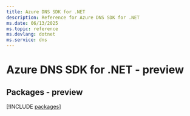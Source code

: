 ```yaml
---
title: Azure DNS SDK for .NET
description: Reference for Azure DNS SDK for .NET
ms.date: 06/13/2025
ms.topic: reference
ms.devlang: dotnet
ms.service: dns
---
```

# Azure DNS SDK for .NET - preview
## Packages - preview
[!INCLUDE [packages](dns-index.md)]